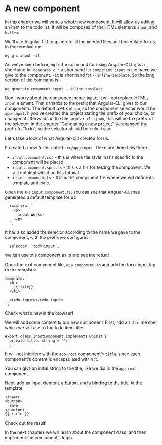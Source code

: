 # A new component

In this chapter we will write a whole new component. It will allow us adding an item to the todo list. It will be composed of the HTML elements ```input``` and ```button```.

We'll use Angular-CLI to generate all the needed files and boilerplate for us. In the terminal run:

```
ng g c input -it
```

As we've seen before, ```ng``` is the command for using Angular-CLI. ```g``` is a shorthand for ```generate```. ```c``` is a shorthand for ```component```. ```input``` is the name we give to the component. ```-it``` is shorthand for ```--inline-template```. So the long version of the command is:

```
ng generate component input --inline-template
```

Don't worry about the component name ```input```. It will not replace HTMLs ```input``` element. That's thanks to the prefix that Angular-CLI gives to our components. The default prefix is ```app```, so the component selector would be ```app-input```. If you've created the project stating the prefix of your choice, or changed it afterwards in the file ```angular-cli.json```, this will be the prefix of the selector. In the chapter "Generating a new project" we changed the prefix to "todo", so the selector should be ```todo-input```. 

Let's take a look of what Angular-CLI created for us.

It created a new folder called ```src/app/input```. There are three files there:
* ```input.component.css``` - this is where the style that's specific to the component will be placed.
* ```input.component.spec.ts``` - this is a file for testing the component. We will not deal with it on this tutorial.
* ```input.component.ts``` - this is the component file where we will define its template and logic.

Open the file ```input.component.ts```. You can see that Angular-CLI has generated a default template for us:
```
  template: `
    <p>
      input Works!
    </p>
  `,
```

It has also added the selector according to the name we gave to the component, with the prefix we configured:

```
  selector: 'todo-input',
```

We can use this component as is and see the result!

Open the root component file, ```app.component.ts``` and add the todo-input tag to the template:

```
template: `
  <h1>
    {{title}}
  </h1>

  <todo-input></todo-input>
`,

```

Check what's new in the browser!

We will add some content to our new component. First, add a ```title``` member which we will use as the todo item title:
```
export class InputComponent implements OnInit {
  private title: string = '';
  ...
```
It will not interfere with the ```app-root``` component's ```title```, since each component's content is encapsulated within it.

You can give an initial string to the title, like we did in the ```app-root``` component. 

Next, add an input element, a button, and a binding to the title, to the template:
```
<input>           
<button>
  Save
</button>
{{ title }}
```
Check out the result!

In the next chapters we will learn about the component class, and then implement the component's logic.